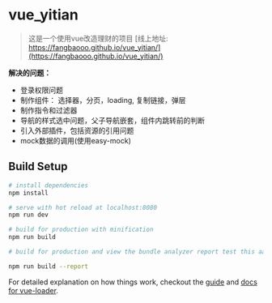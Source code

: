 # vue_yitian

> 这是一个使用vue改造理财的项目
[线上地址: https://fangbaooo.github.io/vue_yitian/](https://fangbaooo.github.io/vue_yitian/)

**解决的问题：**
 - 登录权限问题  
 - 制作组件： 选择器，分页，loading, 复制链接，弹层
 - 制作指令和过滤器
 - 导航的样式选中问题，父子导航嵌套，组件内跳转前的判断
 - 引入外部插件，包括资源的引用问题
 - mock数据的调用(使用easy-mock) 

## Build Setup

``` bash
# install dependencies
npm install

# serve with hot reload at localhost:8080
npm run dev

# build for production with minification
npm run build

# build for production and view the bundle analyzer report test this aa

npm run build --report
```

For detailed explanation on how things work, checkout the [guide](http://vuejs-templates.github.io/webpack/) and [docs for vue-loader](http://vuejs.github.io/vue-loader).
